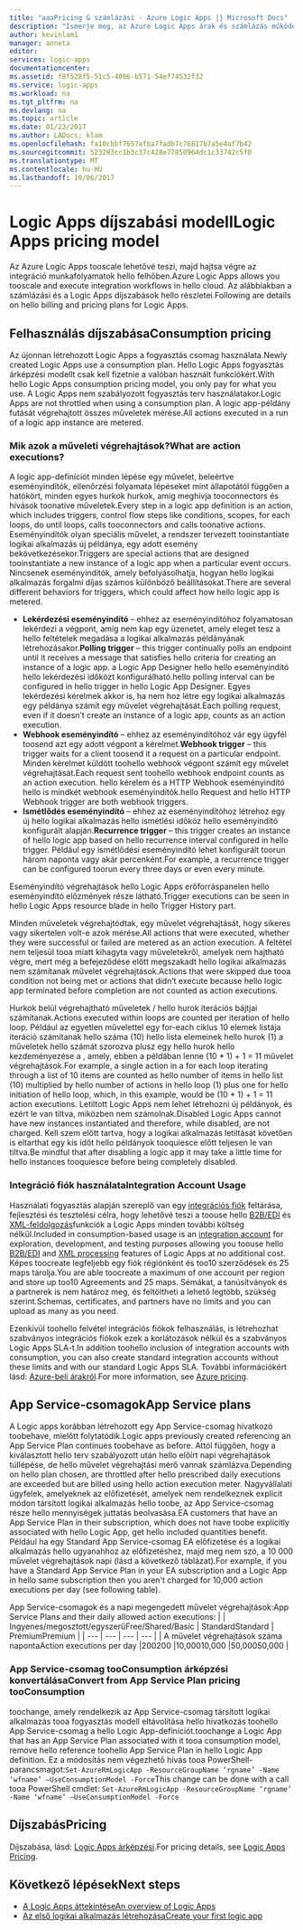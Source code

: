 ```yaml
---
title: "aaaPricing & számlázási - Azure Logic Apps |} Microsoft Docs"
description: "Ismerje meg, az Azure Logic Apps árak és számlázás működése."
author: kevinlam1
manager: anneta
editor: 
services: logic-apps
documentationcenter: 
ms.assetid: f8f528f5-51c5-4006-b571-54ef74532f32
ms.service: logic-apps
ms.workload: na
ms.tgt_pltfrm: na
ms.devlang: na
ms.topic: article
ms.date: 01/23/2017
ms.author: LADocs; klam
ms.openlocfilehash: fa10cbbf7657afba7fadb7c76817b7a5e4af7b42
ms.sourcegitcommit: 523283cc1b3c37c428e77850964dc1c33742c5f0
ms.translationtype: MT
ms.contentlocale: hu-HU
ms.lasthandoff: 10/06/2017
---
```

# <a name="logic-apps-pricing-model"></a><span data-ttu-id="1bb55-103">Logic Apps díjszabási modell</span><span class="sxs-lookup"><span data-stu-id="1bb55-103">Logic Apps pricing model</span></span>
<span data-ttu-id="1bb55-104">Az Azure Logic Apps tooscale lehetővé teszi, majd hajtsa végre az integráció munkafolyamatok hello felhőben.</span><span class="sxs-lookup"><span data-stu-id="1bb55-104">Azure Logic Apps allows you tooscale and execute integration workflows in hello cloud.</span></span>  <span data-ttu-id="1bb55-105">Az alábbiakban a számlázási és a Logic Apps díjszabások hello részletei.</span><span class="sxs-lookup"><span data-stu-id="1bb55-105">Following are details on hello billing and pricing plans for Logic Apps.</span></span>
## <a name="consumption-pricing"></a><span data-ttu-id="1bb55-106">Felhasználás díjszabása</span><span class="sxs-lookup"><span data-stu-id="1bb55-106">Consumption pricing</span></span>
<span data-ttu-id="1bb55-107">Az újonnan létrehozott Logic Apps a fogyasztás csomag használata.</span><span class="sxs-lookup"><span data-stu-id="1bb55-107">Newly created Logic Apps use a consumption plan.</span></span> <span data-ttu-id="1bb55-108">Hello Logic Apps fogyasztás árképzési modellt csak kell fizetnie a valóban használt funkciókért.</span><span class="sxs-lookup"><span data-stu-id="1bb55-108">With hello Logic Apps consumption pricing model, you only pay for what you use.</span></span>  <span data-ttu-id="1bb55-109">A Logic Apps nem szabályozott fogyasztás terv használatakor.</span><span class="sxs-lookup"><span data-stu-id="1bb55-109">Logic Apps are not throttled when using a consumption plan.</span></span>
<span data-ttu-id="1bb55-110">A logic app-példány futását végrehajtott összes műveletek mérése.</span><span class="sxs-lookup"><span data-stu-id="1bb55-110">All actions executed in a run of a logic app instance are metered.</span></span>
### <a name="what-are-action-executions"></a><span data-ttu-id="1bb55-111">Mik azok a műveleti végrehajtások?</span><span class="sxs-lookup"><span data-stu-id="1bb55-111">What are action executions?</span></span>
<span data-ttu-id="1bb55-112">A logic app-definíciót minden lépése egy művelet, beleértve eseményindítók, ellenőrzési folyamata lépéseket mint állapotától függően a hatókört, minden egyes hurkok hurkok, amíg meghívja tooconnectors és hívások toonative műveletek.</span><span class="sxs-lookup"><span data-stu-id="1bb55-112">Every step in a logic app definition is an action, which includes triggers, control flow steps like conditions, scopes, for each loops, do until loops, calls tooconnectors and calls toonative actions.</span></span>
<span data-ttu-id="1bb55-113">Eseményindítók olyan speciális művelet, a rendszer tervezett tooinstantiate logikai alkalmazás új példánya, egy adott esemény bekövetkezésekor.</span><span class="sxs-lookup"><span data-stu-id="1bb55-113">Triggers are special actions that are designed tooinstantiate a new instance of a logic app when a particular event occurs.</span></span>  <span data-ttu-id="1bb55-114">Nincsenek eseményindítók, amely befolyásolhatja, hogyan hello logikai alkalmazás forgalmi díjas számos különböző beállításokat.</span><span class="sxs-lookup"><span data-stu-id="1bb55-114">There are several different behaviors for triggers, which could affect how hello logic app is metered.</span></span>
* <span data-ttu-id="1bb55-115">**Lekérdezési eseményindító** – ehhez az eseményindítóhoz folyamatosan lekérdezi a végpont, amíg nem kap egy üzenetet, amely eleget tesz a hello feltételek megadása a logikai alkalmazás példányának létrehozásakor.</span><span class="sxs-lookup"><span data-stu-id="1bb55-115">**Polling trigger** – this trigger continually polls an endpoint until it receives a message that satisfies hello criteria for creating an instance of a logic app.</span></span>  <span data-ttu-id="1bb55-116">a Logic App Designer hello hello eseményindító hello lekérdezési időközt konfigurálható.</span><span class="sxs-lookup"><span data-stu-id="1bb55-116">hello polling interval can be configured in hello trigger in hello Logic App Designer.</span></span>  <span data-ttu-id="1bb55-117">Egyes lekérdezési kérelmek akkor is, ha nem hoz létre egy logikai alkalmazás egy példánya számít egy művelet végrehajtását.</span><span class="sxs-lookup"><span data-stu-id="1bb55-117">Each polling request, even if it doesn’t create an instance of a logic app, counts as an action execution.</span></span>
* <span data-ttu-id="1bb55-118">**Webhook eseményindító** – ehhez az eseményindítóhoz vár egy ügyfél toosend azt egy adott végpont a kérelmet.</span><span class="sxs-lookup"><span data-stu-id="1bb55-118">**Webhook trigger** – this trigger waits for a client toosend it a request on a particular endpoint.</span></span>  <span data-ttu-id="1bb55-119">Minden kérelmet küldött toohello webhook végpont számít egy művelet végrehajtását.</span><span class="sxs-lookup"><span data-stu-id="1bb55-119">Each request sent toohello webhook endpoint counts as an action execution.</span></span> <span data-ttu-id="1bb55-120">hello kérelem és a HTTP Webhook eseményindító hello is mindkét webhook eseményindítók.</span><span class="sxs-lookup"><span data-stu-id="1bb55-120">hello Request and hello HTTP Webhook trigger are both webhook triggers.</span></span>
* <span data-ttu-id="1bb55-121">**Ismétlődés eseményindító** – ehhez az eseményindítóhoz létrehoz egy új hello logikai alkalmazás hello ismétlési időköz hello eseményindító konfigurált alapján.</span><span class="sxs-lookup"><span data-stu-id="1bb55-121">**Recurrence trigger** – this trigger creates an instance of hello logic app based on hello recurrence interval configured in hello trigger.</span></span>  <span data-ttu-id="1bb55-122">Például egy ismétlődési eseményindító lehet konfigurált toorun három naponta vagy akár percenként.</span><span class="sxs-lookup"><span data-stu-id="1bb55-122">For example, a recurrence trigger can be configured toorun every three days or even every minute.</span></span>

<span data-ttu-id="1bb55-123">Eseményindító végrehajtások hello Logic Apps erőforráspanelen hello eseményindító előzmények része látható.</span><span class="sxs-lookup"><span data-stu-id="1bb55-123">Trigger executions can be seen in hello Logic Apps resource blade in hello Trigger History part.</span></span>

<span data-ttu-id="1bb55-124">Minden műveletek végrehajtódtak, egy művelet végrehajtását, hogy sikeres vagy sikertelen volt-e azok mérése.</span><span class="sxs-lookup"><span data-stu-id="1bb55-124">All actions that were executed, whether they were successful or failed are metered as an action execution.</span></span>  <span data-ttu-id="1bb55-125">A feltétel nem teljesül tooa miatt kihagyta vagy műveletekről, amelyek nem hajtható végre, mert még a befejeződése előtt megszakadt hello logikai alkalmazás nem számítanak művelet végrehajtások.</span><span class="sxs-lookup"><span data-stu-id="1bb55-125">Actions that were skipped due tooa condition not being met or actions that didn’t execute because hello logic app terminated before completion are not counted as action executions.</span></span>

<span data-ttu-id="1bb55-126">Hurkok belül végrehajtható műveletek / hello hurok iterációs bájtjai számítanak.</span><span class="sxs-lookup"><span data-stu-id="1bb55-126">Actions executed within loops are counted per iteration of hello loop.</span></span>  <span data-ttu-id="1bb55-127">Például az egyetlen művelettel egy for-each ciklus 10 elemek listája iteráció számítanak hello száma (10) hello lista elemeinek hello hurok (1) a műveletek hello számát szorozva plusz egy hello hurok hello kezdeményezése a , amely, ebben a példában lenne (10 * 1) + 1 = 11 művelet végrehajtások.</span><span class="sxs-lookup"><span data-stu-id="1bb55-127">For example, a single action in a for each loop iterating through a list of 10 items are counted as hello number of items in hello list (10) multiplied by hello number of actions in hello loop (1) plus one for hello initiation of hello loop, which, in this example, would be (10 * 1) + 1 = 11 action executions.</span></span>
<span data-ttu-id="1bb55-128">Letiltott Logic Apps nem lehet létrehozni új példányok, és ezért le van tiltva, miközben nem számolnak.</span><span class="sxs-lookup"><span data-stu-id="1bb55-128">Disabled Logic Apps cannot have new instances instantiated and therefore, while disabled, are not charged.</span></span>  <span data-ttu-id="1bb55-129">Kell szem előtt tartva, hogy a logikai alkalmazás letiltását követően is eltarthat egy kis időt hello példányok tooquiesce előtt teljesen le van tiltva.</span><span class="sxs-lookup"><span data-stu-id="1bb55-129">Be mindful that after disabling a logic app it may take a little time for hello instances tooquiesce before being completely disabled.</span></span>
### <a name="integration-account-usage"></a><span data-ttu-id="1bb55-130">Integráció fiók használata</span><span class="sxs-lookup"><span data-stu-id="1bb55-130">Integration Account Usage</span></span>
<span data-ttu-id="1bb55-131">Használati fogyasztás alapján szereplő van egy [integrációs fiók](logic-apps-enterprise-integration-create-integration-account.md) feltárása, fejlesztési és tesztelési célra, hogy lehetővé teszi a toouse hello [B2B/EDI](logic-apps-enterprise-integration-b2b.md) és [XML-feldolgozás](logic-apps-enterprise-integration-xml.md)funkciók a Logic Apps minden további költség nélkül.</span><span class="sxs-lookup"><span data-stu-id="1bb55-131">Included in consumption-based usage is an [integration account](logic-apps-enterprise-integration-create-integration-account.md) for exploration, development, and testing purposes allowing you toouse hello [B2B/EDI](logic-apps-enterprise-integration-b2b.md) and [XML processing](logic-apps-enterprise-integration-xml.md) features of Logic Apps at no additional cost.</span></span> <span data-ttu-id="1bb55-132">Képes toocreate legfeljebb egy fiók régiónként és too10 szerződések és 25 maps tárolja.</span><span class="sxs-lookup"><span data-stu-id="1bb55-132">You are able toocreate a maximum of one account per region and store up too10 Agreements and 25 maps.</span></span> <span data-ttu-id="1bb55-133">Sémákat, a tanúsítványok és a partnerek is nem határoz meg, és feltöltheti a lehető legtöbb, szükség szerint.</span><span class="sxs-lookup"><span data-stu-id="1bb55-133">Schemas, certificates, and partners have no limits and you can upload as many as you need.</span></span>

<span data-ttu-id="1bb55-134">Ezenkívül toohello felvétel integrációs fiókok felhasználás, is létrehozhat szabványos integrációs fiókok ezek a korlátozások nélkül és a szabványos Logic Apps SLA-t.</span><span class="sxs-lookup"><span data-stu-id="1bb55-134">In addition toohello inclusion of integration accounts with consumption, you can also create standard integration accounts without these limits and with our standard Logic Apps SLA.</span></span> <span data-ttu-id="1bb55-135">További információkért lásd: [Azure-beli árakról](https://azure.microsoft.com/pricing/details/logic-apps).</span><span class="sxs-lookup"><span data-stu-id="1bb55-135">For more information, see [Azure pricing](https://azure.microsoft.com/pricing/details/logic-apps).</span></span>

## <a name="app-service-plans"></a><span data-ttu-id="1bb55-136">App Service-csomagok</span><span class="sxs-lookup"><span data-stu-id="1bb55-136">App Service plans</span></span>
<span data-ttu-id="1bb55-137">A Logic apps korábban létrehozott egy App Service-csomag hivatkozó toobehave, mielőtt folytatódik.</span><span class="sxs-lookup"><span data-stu-id="1bb55-137">Logic apps previously created referencing an App Service Plan continues toobehave as before.</span></span> <span data-ttu-id="1bb55-138">Attól függően, hogy a kiválasztott hello terv szabályozott után hello előírt napi végrehajtások túllépése, de hello művelet végrehajtási mérő vannak számlázva.</span><span class="sxs-lookup"><span data-stu-id="1bb55-138">Depending on hello plan chosen, are throttled after hello prescribed daily executions are exceeded but are billed using hello action execution meter.</span></span>
<span data-ttu-id="1bb55-139">Nagyvállalati ügyfelek, amelyeknek az előfizetését, amelyek nem rendelkeznek explicit módon társított logikai alkalmazás hello toobe, az App Service-csomag része hello mennyiségek juttatás beolvasása.</span><span class="sxs-lookup"><span data-stu-id="1bb55-139">EA customers that have an App Service Plan in their subscription, which does not have toobe explicitly associated with hello Logic App, get hello included quantities benefit.</span></span>  <span data-ttu-id="1bb55-140">Például ha egy Standard App Service-csomag EA előfizetése és a logikai alkalmazás hello ugyanahhoz az előfizetéshez, majd meg nem szó, a 10 000 művelet végrehajtások napi (lásd a következő táblázat).</span><span class="sxs-lookup"><span data-stu-id="1bb55-140">For example, if you have a Standard App Service Plan in your EA subscription and a Logic App in hello same subscription then you aren't charged for 10,000 action executions per day (see following table).</span></span> 

<span data-ttu-id="1bb55-141">App Service-csomagok és a napi megengedett művelet végrehajtások:</span><span class="sxs-lookup"><span data-stu-id="1bb55-141">App Service Plans and their daily allowed action executions:</span></span>
|  | <span data-ttu-id="1bb55-142">Ingyenes/megosztott/egyszerű</span><span class="sxs-lookup"><span data-stu-id="1bb55-142">Free/Shared/Basic</span></span> | <span data-ttu-id="1bb55-143">Standard</span><span class="sxs-lookup"><span data-stu-id="1bb55-143">Standard</span></span> | <span data-ttu-id="1bb55-144">Prémium</span><span class="sxs-lookup"><span data-stu-id="1bb55-144">Premium</span></span> |
| --- | --- | --- | --- |
| <span data-ttu-id="1bb55-145">A művelet végrehajtások száma naponta</span><span class="sxs-lookup"><span data-stu-id="1bb55-145">Action executions per day</span></span> |<span data-ttu-id="1bb55-146">200</span><span class="sxs-lookup"><span data-stu-id="1bb55-146">200</span></span> |<span data-ttu-id="1bb55-147">10,000</span><span class="sxs-lookup"><span data-stu-id="1bb55-147">10,000</span></span> |<span data-ttu-id="1bb55-148">50,000</span><span class="sxs-lookup"><span data-stu-id="1bb55-148">50,000</span></span> |
### <a name="convert-from-app-service-plan-pricing-tooconsumption"></a><span data-ttu-id="1bb55-149">App Service-csomag tooConsumption árképzési konvertálása</span><span class="sxs-lookup"><span data-stu-id="1bb55-149">Convert from App Service Plan pricing tooConsumption</span></span>
<span data-ttu-id="1bb55-150">toochange, amely rendelkezik az App Service-csomag társított logikai alkalmazás tooa fogyasztás modell eltávolítása hello hivatkozás toohello App Service-csomag a hello Logic App-definíciót.</span><span class="sxs-lookup"><span data-stu-id="1bb55-150">toochange a Logic App that has an App Service Plan associated with it tooa consumption model, remove hello reference toohello App Service Plan in hello Logic App definition.</span></span>  <span data-ttu-id="1bb55-151">Ez a módosítás nem végezhető hívás tooa PowerShell-parancsmagot:`Set-AzureRmLogicApp -ResourceGroupName ‘rgname’ -Name ‘wfname’ –UseConsumptionModel -Force`</span><span class="sxs-lookup"><span data-stu-id="1bb55-151">This change can be done with a call tooa PowerShell cmdlet: `Set-AzureRmLogicApp -ResourceGroupName ‘rgname’ -Name ‘wfname’ –UseConsumptionModel -Force`</span></span>
## <a name="pricing"></a><span data-ttu-id="1bb55-152">Díjszabás</span><span class="sxs-lookup"><span data-stu-id="1bb55-152">Pricing</span></span>
<span data-ttu-id="1bb55-153">Díjszabása, lásd: [Logic Apps árképzési](https://azure.microsoft.com/pricing/details/logic-apps).</span><span class="sxs-lookup"><span data-stu-id="1bb55-153">For pricing details, see [Logic Apps Pricing](https://azure.microsoft.com/pricing/details/logic-apps).</span></span>

## <a name="next-steps"></a><span data-ttu-id="1bb55-154">Következő lépések</span><span class="sxs-lookup"><span data-stu-id="1bb55-154">Next steps</span></span>
* <span data-ttu-id="1bb55-155">[A Logic Apps áttekintése][whatis]</span><span class="sxs-lookup"><span data-stu-id="1bb55-155">[An overview of Logic Apps][whatis]</span></span>
* <span data-ttu-id="1bb55-156">[Az első logikai alkalmazás létrehozása][create]</span><span class="sxs-lookup"><span data-stu-id="1bb55-156">[Create your first logic app][create]</span></span>

[pricing]: https://azure.microsoft.com/pricing/details/logic-apps/
[whatis]: logic-apps-what-are-logic-apps.md
[create]: logic-apps-create-a-logic-app.md

